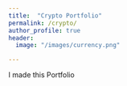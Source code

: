```yaml
---
title:  "Crypto Portfolio"
permalink: /crypto/
author_profile: true
header:
  image: "/images/currency.png"

---
```


I made this Portfolio
